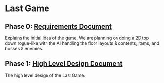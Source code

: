# Last Game

## Phase 0: [Requirements Document](documentation/Requirements.md)
Explains the initial idea of the game. We are planning on doing a 2D top down rogue-like with the AI handling the floor layouts & contents, items, and bosses & enemies.

## Phase 1: [High Level Design Document](documentation/HighLevelDesign.md)
The high level design of the Last Game.
